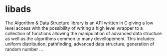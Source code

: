 # libads
 The Algorithm &amp; Data Structure library is an API written in C giving a low level access with the possibility of writing a high level wrapper to a collection of functions allowing the manipulation of advanced data structure as well as the algorithms common to many devellopement. This includes: uniform distribution, pathfinding, advanced data structure, generation of random number ...
